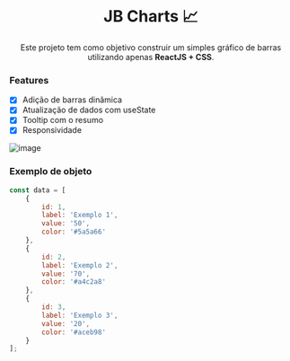 <h1 align="center">JB Charts 📈</h1>

<p align="center">Este projeto tem como objetivo construir um simples gráfico de barras utilizando apenas <strong>ReactJS + CSS</strong>.</p>

### Features

- [x] Adição de barras dinâmica
- [x] Atualização de dados com useState
- [x] Tooltip com o resumo
- [x] Responsividade

![image](https://user-images.githubusercontent.com/27715553/194678142-2749ea9d-3de4-41b0-9efe-1b958779e91b.png)

### Exemplo de objeto
```js
const data = [
    {
        id: 1,
        label: 'Exemplo 1',
        value: '50',
        color: '#5a5a66'
    },
    {
        id: 2,
        label: 'Exemplo 2',
        value: '70',
        color: '#a4c2a8'
    },
    {
        id: 3,
        label: 'Exemplo 3',
        value: '20',
        color: '#aceb98'
    }
];
```
